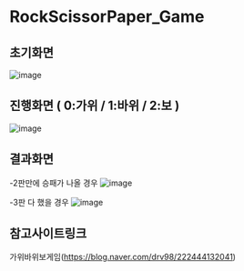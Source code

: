 # RockScissorPaper_Game

## 초기화면
![image](https://user-images.githubusercontent.com/108244911/180695030-05b83050-50be-43df-b9c7-a31ab6d91819.png)


## 진행화면 ( 0:가위 / 1:바위 / 2:보 )
![image](https://user-images.githubusercontent.com/108244911/180695098-69b7b3f8-ce5d-4ade-b3ef-f74754e57ec7.png)


## 결과화면
-2판만에 승패가 나올 경우
![image](https://user-images.githubusercontent.com/108244911/180694904-9b353844-69c3-4952-bbda-471f2cc213cc.png)

-3판 다 했을 경우
![image](https://user-images.githubusercontent.com/108244911/180694999-b0258d22-0693-42aa-ac45-1380675cbabd.png)


## 참고사이트링크
가위바위보게임(https://blog.naver.com/drv98/222444132041)

